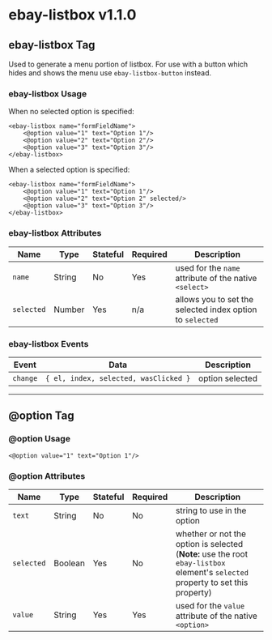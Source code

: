 # ebay-listbox v1.1.0

## ebay-listbox Tag

Used to generate a menu portion of listbox. For use with a button which hides and shows the menu use `ebay-listbox-button` instead.

### ebay-listbox Usage

When no selected option is specified:

```marko
<ebay-listbox name="formFieldName">
    <@option value="1" text="Option 1"/>
    <@option value="2" text="Option 2"/>
    <@option value="3" text="Option 3"/>
</ebay-listbox>
```

When a selected option is specified:

```marko
<ebay-listbox name="formFieldName">
    <@option value="1" text="Option 1"/>
    <@option value="2" text="Option 2" selected/>
    <@option value="3" text="Option 3"/>
</ebay-listbox>
```

### ebay-listbox Attributes

Name | Type | Stateful | Required | Description
--- | --- | --- | --- | ---
`name` | String | No | Yes | used for the `name` attribute of the native `<select>`
`selected` | Number | Yes | n/a | allows you to set the selected index option to `selected`

### ebay-listbox Events

Event | Data |  Description
--- | --- | ---
`change` | `{ el, index, selected, wasClicked }` | option selected
---

## @option Tag

### @option Usage

```marko
<@option value="1" text="Option 1"/>
```

### @option Attributes

Name | Type | Stateful | Required | Description
--- | --- | --- | --- | ---
`text` | String | No | No | string to use in the option
`selected` | Boolean | Yes | No | whether or not the option is selected (**Note:** use the root `ebay-listbox` element's `selected` property to set this property)
`value` | String | Yes | Yes | used for the `value` attribute of the native `<option>`
